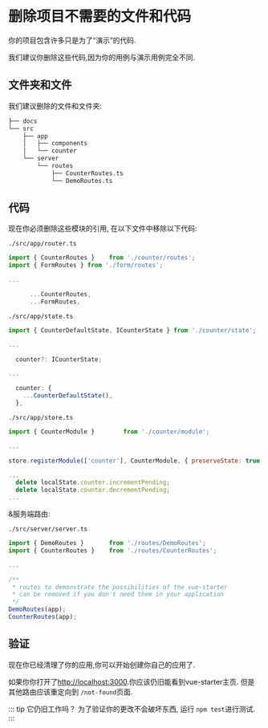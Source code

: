 # 删除项目不需要的文件和代码

你的项目包含许多只是为了“演示”的代码.

我们建议你删除这些代码,因为你的用例与演示用例完全不同.

## 文件夹和文件

我们建议删除的文件和文件夹:

```bash
├── docs
└── src
    ├── app
    │   ├── components
    │   └── counter
    └── server
        └── routes
            ├── CounterRoutes.ts
            └── DemoRoutes.ts
```

## 代码

现在你必须删除这些模块的引用, 在以下文件中移除以下代码:

`./src/app/router.ts`
```js
import { CounterRoutes }    from './counter/routes';
import { FormRoutes } from './form/routes';

...

      ...CounterRoutes,
      ...FormRoutes,
```

`./src/app/state.ts`
```js
import { CounterDefaultState, ICounterState } from './counter/state';

...

  counter?: ICounterState;

...

  counter: {
    ...CounterDefaultState(),
  },
```

`./src/app/store.ts`
```js
import { CounterModule }        from './counter/module';

...

store.registerModule(['counter'], CounterModule, { preserveState: true });

...
  delete localState.counter.incrementPending;
  delete localState.counter.decrementPending;
...
```

&服务端路由:

`./src/server/server.ts`
```js
import { DemoRoutes }       from './routes/DemoRoutes';
import { CounterRoutes }    from './routes/CounterRoutes';

...

/**
 * routes to demonstrate the possibilities of the vue-starter
 * can be removed if you don't need them in your application
 */
DemoRoutes(app);
CounterRoutes(app);
```

## 验证

现在你已经清理了你的应用,你可以开始创建你自己的应用了.

如果你你打开了[http://localhost:3000](http://localhost:3000).你应该仍旧能看到vue-starter主页.
但是其他路由应该重定向到 `/not-found`页面.

::: tip 它仍旧工作吗？
为了验证你的更改不会破坏东西, 运行 `npm test`进行测试.
:::
